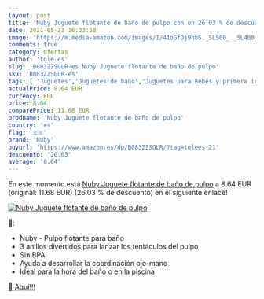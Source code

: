 ```yaml
---
layout: post
title: 'Nuby Juguete flotante de baño de pulpo con un 26.03 % de descuento'
date: 2021-05-23 16:33:58
image: 'https://m.media-amazon.com/images/I/41oGfDj9hbS._SL500_._SL400_.jpg'
comments: true
category: ofertas
author: 'tole.es'
slug: 'B083ZZSGLR-es Nuby Juguete flotante de baño de pulpo'
sku: 'B083ZZSGLR-es'
tags: [ 'Juguetes','Juguetes de baño','Juguetes para Bebés y primera infancia','Juguetes y juegos','nuby', ]
actualPrice: 8.64 EUR
currency: EUR
price: 8.64
comparePrice: 11.68 EUR
prodname: 'Nuby Juguete flotante de baño de pulpo'
country: 'es'
flag: '🇪🇸'
brand: 'Nuby'
buyurl: 'https://www.amazon.es/dp/B083ZZSGLR/?tag=tolees-21'
descuento: '26.03'
average: '8.64'
---
```


En este momento está [Nuby Juguete flotante de baño de pulpo](https://www.amazon.es/dp/B083ZZSGLR/?tag=tolees-21) a 8.64 EUR (original: 11.68 EUR) (26.03 %  de descuento) en el siguiente enlace!

[![Nuby Juguete flotante de baño de pulpo](https://m.media-amazon.com/images/I/41oGfDj9hbS._SL500_._SL400_.jpg)](https://www.amazon.es/dp/B083ZZSGLR/?tag=tolees-21)

🔎:

- Nuby - Pulpo flotante para baño
- 3 anillos divertidos para lanzar los tentáculos del pulpo
- Sin BPA
- Ayuda a desarrollar la coordinación ojo-mano
- Ideal para la hora del baño o en la piscina

[🛒 Aquí!!!](https://www.amazon.es/dp/B083ZZSGLR/?tag=tolees-21)

